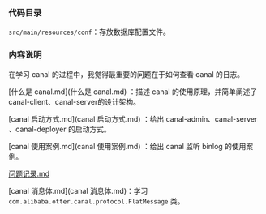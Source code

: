 ### 代码目录

`src/main/resources/conf`：存放数据库配置文件。







### 内容说明 

在学习 canal 的过程中，我觉得最重要的问题在于如何查看 canal 的日志。

[什么是 canal.md](什么是 canal.md) ：描述 canal 的使用原理，并简单阐述了  canal-client、canal-server的设计架构。

[canal 启动方式.md](canal 启动方式.md) ：给出 canal-admin、canal-server 、canal-deployer 的启动方式。

[canal 使用案例.md](canal 使用案例.md) ：给出 canal 监听 binlog 的使用案例。

[问题记录.md](问题记录.md) 

[canal 消息体.md](canal 消息体.md)：学习 `com.alibaba.otter.canal.protocol.FlatMessage` 类。